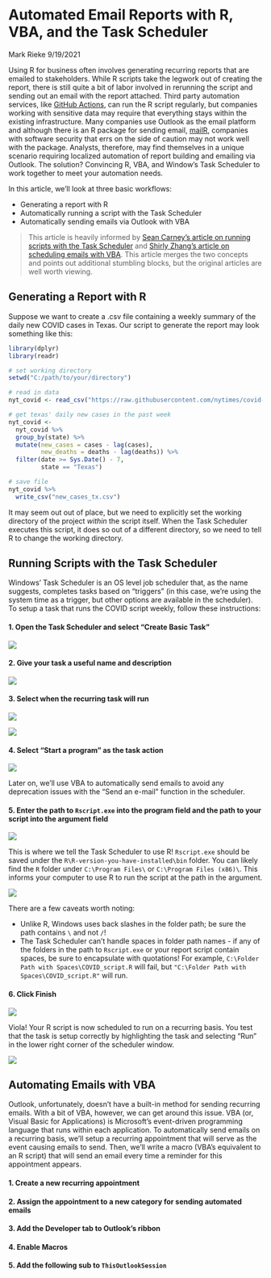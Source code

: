 Automated Email Reports with R, VBA, and the Task Scheduler
================
Mark Rieke
9/19/2021

Using R for business often involves generating recurring reports that
are emailed to stakeholders. While R scripts take the legwork out of
creating the report, there is still quite a bit of labor involved in
rerunning the script and sending out an email with the report attached.
Third party automation services, like [GitHub
Actions](https://github.com/features/actions), can run the R script
regularly, but companies working with sensitive data may require that
everything stays within the existing infrastructure. Many companies use
Outlook as the email platform and although there is an R package for
sending email, [mailR](https://rpremraj.github.io/mailR/), companies
with software security that errs on the side of caution may not work
well with the package. Analysts, therefore, may find themselves in a
unique scenario requiring localized automation of report building and
emailing via Outlook. The solution? Convincing R, VBA, and Window’s Task
Scheduler to work together to meet your automation needs.

In this article, we’ll look at three basic workflows:

-   Generating a report with R
-   Automatically running a script with the Task Scheduler
-   Automatically sending emails via Outlook with VBA

> This article is heavily informed by [Sean Carney’s article on running
> scripts with the Task
> Scheduler](http://www.seancarney.ca/2020/10/11/scheduling-r-scripts-to-run-automatically-in-windows/)
> and [Shirly Zhang’s article on scheduling emails with
> VBA](https://www.datanumen.com/blogs/auto-send-recurring-email-periodically-outlook-vba/).
> This article merges the two concepts and points out additional
> stumbling blocks, but the original articles are well worth viewing.

## Generating a Report with R

Suppose we want to create a .csv file containing a weekly summary of the
daily new COVID cases in Texas. Our script to generate the report may
look something like this:

``` r
library(dplyr)
library(readr)

# set working directory
setwd("C:/path/to/your/directory")

# read in data
nyt_covid <- read_csv("https://raw.githubusercontent.com/nytimes/covid-19-data/master/us-states.csv")

# get texas' daily new cases in the past week
nyt_covid <- 
  nyt_covid %>%
  group_by(state) %>%
  mutate(new_cases = cases - lag(cases),
         new_deaths = deaths - lag(deaths)) %>%
  filter(date >= Sys.Date() - 7,
         state == "Texas")

# save file
nyt_covid %>%
  write_csv("new_cases_tx.csv")
```

It may seem out out of place, but we need to explicitly set the working
directory of the project *within* the script itself. When the Task
Scheduler executes this script, it does so out of a different directory,
so we need to tell R to change the working directory.

## Running Scripts with the Task Scheduler

Windows’ Task Scheduler is an OS level job scheduler that, as the name
suggests, completes tasks based on “triggers” (in this case, we’re using
the system time as a trigger, but other options are available in the
scheduler). To setup a task that runs the COVID script weekly, follow
these instructions:

#### 1. Open the Task Scheduler and select “Create Basic Task”

![](pics/task_scheduler_01.png)

#### 2. Give your task a useful name and description

![](pics/task_scheduler_02.png)

#### 3. Select when the recurring task will run

![](pics/task_scheduler_03.png)

![](pics/task_scheduler_04.png)

#### 4. Select “Start a program” as the task action

![](pics/task_scheduler_05.png)

Later on, we’ll use VBA to automatically send emails to avoid any
deprecation issues with the “Send an e-mail” function in the scheduler.

#### 5. Enter the path to `Rscript.exe` into the program field and the path to your script into the argument field

![](pics/task_scheduler_06.png)

This is where we tell the Task Scheduler to use R! `Rscript.exe` should
be saved under the `R\R-version-you-have-installed\bin` folder. You can
likely find the `R` folder under `C:\Program Files\` or
`C:\Program Files (x86)\`. This informs your computer to use R to run
the script at the path in the argument.

![](pics/task_scheduler_07.png)

There are a few caveats worth noting:

-   Unlike R, Windows uses back slashes in the folder path; be sure the
    path contains `\` and not `/`!
-   The Task Scheduler can’t handle spaces in folder path names - if any
    of the folders in the path to `Rscript.exe` or your report script
    contain spaces, be sure to encapsulate with quotations! For example,
    `C:\Folder Path with Spaces\COVID_script.R` will fail, but
    `"C:\Folder Path with Spaces\COVID_script.R"` will run.

#### 6. Click Finish

![](pics/task_scheduler_08.png)

Viola! Your R script is now scheduled to run on a recurring basis. You
test that the task is setup correctly by highlighting the task and
selecting “Run” in the lower right corner of the scheduler window.

![](pics/task_scheduler_09.png)

## Automating Emails with VBA

Outlook, unfortunately, doesn’t have a built-in method for sending
recurring emails. With a bit of VBA, however, we can get around this
issue. VBA (or, Visual Basic for Applications) is Microsoft’s
event-driven programming language that runs within each application. To
automatically send emails on a recurring basis, we’ll setup a recurring
appointment that will serve as the event causing emails to send. Then,
we’ll write a macro (VBA’s equivalent to an R script) that will send an
email every time a reminder for this appointment appears.

#### 1. Create a new recurring appointment

#### 2. Assign the appointment to a new category for sending automated emails

#### 3. Add the Developer tab to Outlook’s ribbon

#### 4. Enable Macros

#### 5. Add the following sub to `ThisOutlookSession`
